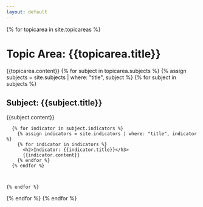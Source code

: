 ```yaml
---
layout: default
---
```


{% for topicarea in site.topicareas %}
  <h1>Topic Area: {{topicarea.title}}</h1>
  {{topicarea.content}}
  {% for subject in topicarea.subjects %}
    {% assign subjects = site.subjects | where: "title", subject %}
    {% for subject in subjects %}
      <h2>Subject: {{subject.title}}</h3>
      {{subject.content}}

      {% for indicator in subject.indicators %}
        {% assign indicators = site.indicators | where: "title", indicator %}
        {% for indicator in indicators %}
          <h2>Indicator: {{indicator.title}}</h3>
          {{indicator.content}}
        {% endfor %}
      {% endfor %}

      

    {% endfor %}
  {% endfor %}
{% endfor %}

